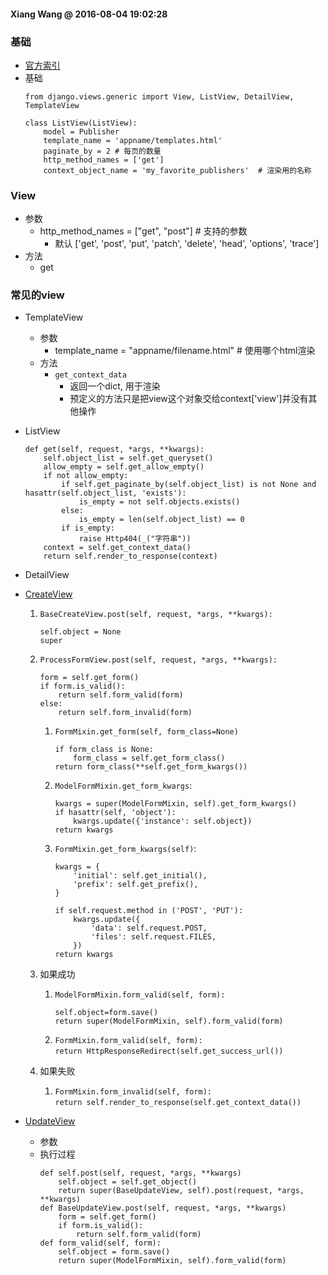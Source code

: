 #### Xiang Wang @ 2016-08-04 19:02:28

### 基础
* [官方索引](https://docs.djangoproject.com/en/1.11/ref/class-based-views/)
* 基础
    ```
    from django.views.generic import View, ListView, DetailView, TemplateView

    class ListView(ListView):
        model = Publisher
        template_name = 'appname/templates.html'
        paginate_by = 2 # 每页的数量
        http_method_names = ['get']
        context_object_name = 'my_favorite_publishers'  # 渲染用的名称
    ```

### View
* 参数
    * http_method_names = ["get", "post"]   # 支持的参数
        * 默认 ['get', 'post', 'put', 'patch', 'delete', 'head', 'options', 'trace']
* 方法
    * get

### 常见的view
* TemplateView
    * 参数
        * template_name = "appname/filename.html"  # 使用哪个html渲染
    * 方法
        * `get_context_data`
            * 返回一个dict, 用于渲染
            * 预定义的方法只是把view这个对象交给context['view']并没有其他操作
* ListView
    ```
    def get(self, request, *args, **kwargs):
        self.object_list = self.get_queryset()
        allow_empty = self.get_allow_empty()
        if not allow_empty:
            if self.get_paginate_by(self.object_list) is not None and hasattr(self.object_list, 'exists'):
                is_empty = not self.objects.exists()
            else:
                is_empty = len(self.object_list) == 0
            if is_empty:
                raise Http404(_("字符串"))
        context = self.get_context_data()
        return self.render_to_response(context)
    ```
* DetailView
* [CreateView](https://docs.djangoproject.com/en/1.11/ref/class-based-views/flattened-index/#createview)
    1. `BaseCreateView.post(self, request, *args, **kwargs):`  
        ```
        self.object = None
        super
        ```
    2. `ProcessFormView.post(self, request, *args, **kwargs):`  
        ```
        form = self.get_form()
        if form.is_valid():
            return self.form_valid(form)
        else:
            return self.form_invalid(form)
        ```
        1. `FormMixin.get_form(self, form_class=None)`
            ```
            if form_class is None:
                form_class = self.get_form_class()
            return form_class(**self.get_form_kwargs())
            ```
        2. `ModelFormMixin.get_form_kwargs`:
            ```
            kwargs = super(ModelFormMixin, self).get_form_kwargs()
            if hasattr(self, 'object'):
                kwargs.update({'instance': self.object})
            return kwargs
            ```
        3. `FormMixin.get_form_kwargs(self)`:
            ```
            kwargs = {                                  
                'initial': self.get_initial(),          
                'prefix': self.get_prefix(),            
            }                                           
                                                        
            if self.request.method in ('POST', 'PUT'):  
                kwargs.update({                         
                    'data': self.request.POST,          
                    'files': self.request.FILES,        
                })                                      
            return kwargs                               
            ```

    3. 如果成功
        1. `ModelFormMixin.form_valid(self, form):`
            ```
            self.object=form.save()
            return super(ModelFormMixin, self).form_valid(form)
            ```
        2. `FormMixin.form_valid(self, form):`  
            `return HttpResponseRedirect(self.get_success_url())`
    4. 如果失败
        1. `FormMixin.form_invalid(self, form):`  
            `return self.render_to_response(self.get_context_data())`

* [UpdateView](https://docs.djangoproject.com/en/1.11/ref/class-based-views/generic-editing/#updateview)
    * 参数
    * 执行过程
        ```
        def self.post(self, request, *args, **kwargs)
            self.object = self.get_object()
            return super(BaseUpdateView, self).post(request, *args, **kwargs)
        def BaseUpdateView.post(self, request, *args, **kwargs)
            form = self.get_form()
            if form.is_valid():
                return self.form_valid(form)
        def form_valid(self, form):
            self.object = form.save()
            return super(ModelFormMixin, self).form_valid(form)
        ```
